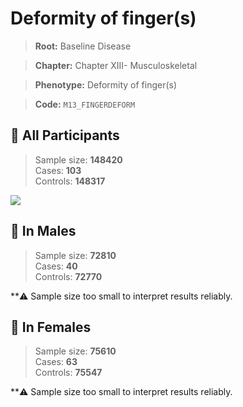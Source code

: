 # Deformity of finger(s)

> **Root:** Baseline Disease  

> **Chapter:** Chapter XIII- Musculoskeletal  

> **Phenotype:** Deformity of finger(s)  

> **Code:** `M13_FINGERDEFORM`

## 🧪 All Participants  
> Sample size: **148420**  
> Cases: **103**  
> Controls: **148317**
<img src="/Disease/Figures/ALL/Incidence/M13_FINGERDEFORM.png"/>
<CsvTable src="/public/Disease/Data/ALL/Incidence/COX_M13_FINGERDEFORM.csv" label="🔍 View full results" />

## 👨 In Males  
> Sample size: **72810**  
> Cases: **40**  
> Controls: **72770**

**⚠️ Sample size too small to interpret results reliably.


## 👩 In Females  
> Sample size: **75610**  
> Cases: **63**  
> Controls: **75547**

**⚠️ Sample size too small to interpret results reliably.


